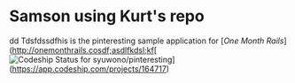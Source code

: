 # Samson using Kurt's repo
dd
Tdsfdssdfhis is the pinteresting sample application for
[*One Month Rails*](http://onemonthrails.cosdf;asdlfkdsl;kf[ ![Codeship Status for syuwono/pinteresting](https://app.codeship.com/projects/3e54c020-3279-0134-d552-72bf3fc8a569/status?branch=master)](https://app.codeship.com/projects/164717)
